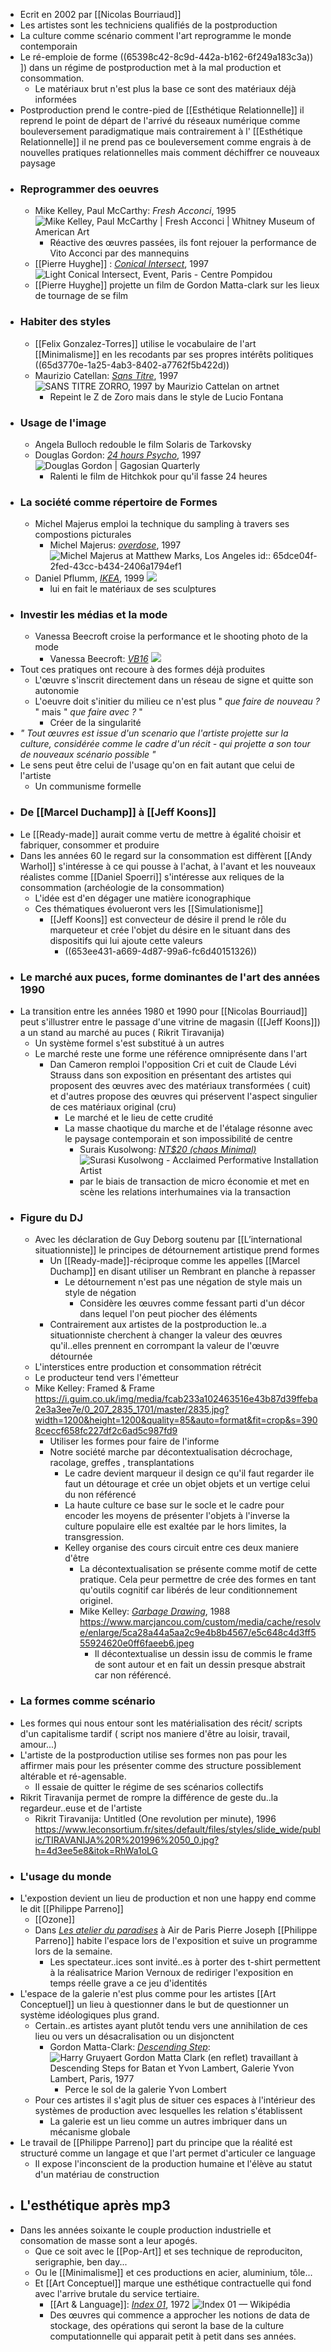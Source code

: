 - Ecrit en 2002 par [[Nicolas Bourriaud]]
- Les artistes sont les techniciens qualifiés de la postproduction
- La culture comme scénario comment l'art reprogramme le monde contemporain
- Le ré-emploie de forme ((65398c42-8c9d-442a-b162-6f249a183c3a)) ]) dans un régime de postproduction met à la mal production et consommation.
	- Le matériaux brut n'est plus la base ce sont des matériaux déjà informées
- Postproduction prend le contre-pied de [[Esthétique Relationnelle]] il reprend le point de départ de l'arrivé du réseaux numérique comme bouleversement paradigmatique mais contrairement à l' [[Esthétique Relationnelle]] il ne prend pas ce bouleversement comme engrais à de nouvelles pratiques relationnelles mais comment déchiffrer ce nouveaux paysage
- ### Reprogrammer des oeuvres
	- Mike Kelley, Paul McCarthy: *Fresh Acconci*, 1995 ![Mike Kelley, Paul McCarthy | Fresh Acconci | Whitney Museum of American Art](https://whitneymedia.org/assets/artwork/34267/2012_11_still.jpeg)
		- Réactive des œuvres passées, ils font rejouer la performance de Vito Acconci par des mannequins
	- [[Pierre Huyghe]] : [*Conical Intersect*](https://www.centrepompidou.fr/fr/ressources/oeuvre/cEzLKe), 1997 ![Light Conical Intersect, Event, Paris - Centre Pompidou](https://www.centrepompidou.fr/media/picture/ca/b2/cab2ab8ba47d653b7b569b983bd83bc4/thumb_large.jpg)
	- [[Pierre Huyghe]]  projette un film de Gordon Matta-clark sur les lieux de tournage de se film
- ### Habiter des styles
	- [[Felix Gonzalez-Torres]] utilise le vocabulaire de l'art [[Minimalisme]] en les recodants par ses propres intérêts politiques ((65d3770e-1a25-4ab3-8402-a7762f5b422d))
	- Maurizio Catellan: [*Sans Titre*](https://www.artnet.com/artists/maurizio-cattelan/sans-titre-zorro-1997-vIIcZACXAzy5OlsWNQ73jg2), 1997 ![SANS TITRE ZORRO, 1997 by Maurizio Cattelan on artnet](https://www.artnet.com/WebServices/images/ll00073lldZkVJFgp2qCfDrCWvaHBOcE2UF/maurizio-cattelan-sans-titre-(zorro),-1997.jpg)
		- Repeint le Z de Zoro mais dans le style de Lucio Fontana
- ### Usage de l'image
	- Angela Bulloch redouble le film Solaris de Tarkovsky
	- Douglas Gordon: [*24 hours Psycho*](https://en.wikipedia.org/wiki/24_Hour_Psycho), 1997 ![Douglas Gordon | Gagosian Quarterly](https://gagosian.com/media/images/quarterly/douglas-gordon/PpFOU8husBGl_585x1170.jpg)
		- Ralenti le film de Hitchkok pour qu'il fasse 24 heures
- ### La société comme répertoire de Formes
	- Michel Majerus emploi la technique du sampling à travers ses compostions picturales
		- Michel Majerus: [*overdose*](https://matthewmarks.com/exhibitions/michel-majerus-11-2015/lightbox/works/overdose-1997-39129), 1997 ![Michel Majerus at Matthew Marks, Los Angeles](https://www.we-heart.com/upload-images/michelmajerusmarksgallery1.jpg)
		  id:: 65dce04f-2fed-43cc-b434-2406a1794ef1
	- Daniel Pflumm, [*IKEA*](https://greenenaftaligallery.com/artists/daniel-pflumm), 1999 ![](https://gngallery.nyc3.cdn.digitaloceanspaces.com/media/DP1.jpeg)
		- lui en fait le matériaux de ses sculptures
- ### Investir les médias et la mode
	- Vanessa Beecroft croise la performance et le shooting photo de la mode
		- Vanessa Beecroft: [*VB16*](https://www.sothebys.com/en/buy/auction/2022/contemporary-discoveries-9/vb-16-performance-detail-deitch-projects-new-york) ![](https://www.artwiki.fr/wp-content/uploads/2023/02/VB16_VANESSA_BEECROFT_WP.jpg.webp)
- Tout ces pratiques ont recoure à des formes déjà produites
	- L'œuvre s'inscrit directement dans un réseau de signe et quitte son autonomie
	- L'oeuvre doit s'initier du milieu ce n'est plus " *que faire de nouveau ?* " mais " *que faire avec ?* "
		- Créer de la singularité
- *" Tout œuvres est issue d'un scenario que l'artiste projette sur la culture, considérée comme le cadre d'un récit - qui projette a son tour de nouveaux scénario possible "*
- Le sens peut être celui de l'usage qu'on en fait  autant que celui de l'artiste
	- Un communisme formelle
- ### De [[Marcel Duchamp]] à [[Jeff Koons]]
- Le [[Ready-made]] aurait comme vertu de mettre à égalité choisir et fabriquer, consommer et produire
- Dans les années 60 le regard sur la consommation est diffèrent [[Andy Warhol]] s'intéresse à ce qui pousse à l'achat, à l'avant et les nouveaux réalistes comme [[Daniel Spoerri]] s'intéresse aux reliques de la consommation (archéologie de la consommation)
	- L'idée est d'en dégager une matière iconographique
	- Ces thématiques évolueront vers les [[Simulationisme]]
		- [[Jeff Koons]] est convecteur de désire il prend le rôle du marqueteur et crée l'objet du désire en le situant dans des dispositifs qui lui ajoute cette valeurs
			- ((653ee431-a669-4d87-99a6-fc6d40151326))
- ### Le marché aux puces, forme dominantes de l'art des années 1990
- La transition entre les années 1980 et 1990 pour [[Nicolas Bourriaud]] peut s'illustrer entre le passage d'une vitrine de magasin ([[Jeff Koons]]) a un stand au marché au puces ( Rikrit Tiravanija)
	- Un système formel s'est substitué à un autres
	- Le marché reste une forme une référence omniprésente dans l'art
		- Dan Cameron remploi l'opposition Cri et cuit de Claude Lévi Strauss dans son exposition en présentant des artistes qui proposent des œuvres avec des matériaux transformées ( cuit) et d'autres propose des œuvres qui préservent l'aspect singulier de ces matériaux original (cru)
			- Le marché et le lieu de cette crudité
			- La masse chaotique du marche et de l'étalage résonne avec le paysage contemporain et son impossibilité de centre
				- Surais Kusolwong: [*NT$20 (chaos Minimal)*](https://onarto.com/surasi-kusolwongs-performative-installations-on-consumerism-and-the-economy/) ![Surasi Kusolwong - Acclaimed Performative Installation Artist](https://onarto.com/wp-content/uploads/2016/01/Surasi-Kusolwong-%E2%80%93-Acclaimed-Performative-Installation-Artist-06.jpg)
				- par le biais de transaction de micro économie et met en scène les relations interhumaines via la transaction
- ### Figure du DJ
	- Avec les déclaration de Guy Deborg soutenu par [[L’international situationniste]] le principes de détournement artistique prend formes
		- Un [[Ready-made]]-réciproque comme les appelles [[Marcel Duchamp]] en disant utiliser un Rembrant en planche à repasser
			- Le détournement n'est pas une négation de style mais un style de négation
				- Considère les œuvres comme fessant parti d'un décor dans lequel l'on peut piocher des éléments
		- Contrairement aux artistes de la postproduction le..a situationniste cherchent à changer la valeur des œuvres qu'il..elles prennent en corrompant la valeur de l'œuvre détournée
	- L'interstices entre production et consommation rétrécit
	- Le producteur tend vers l'émetteur
	- Mike Kelley: Framed & Frame https://i.guim.co.uk/img/media/fcab233a102463516e43b87d39ffeba2e3a3ee7e/0_207_2835_1701/master/2835.jpg?width=1200&height=1200&quality=85&auto=format&fit=crop&s=3908ceccf658fc227df2c6ad5c987fd9
		- Utiliser les formes pour faire de l'informe
		- Notre société marche par décontextualisation décrochage, racolage, greffes , transplantations
			- Le cadre devient marqueur il design ce qu'il faut regarder ile faut un détourage et crée un objet objets et un vertige celui du non référencé
			- La haute culture ce base sur le socle et le cadre pour encoder les moyens de présenter l'objets à l'inverse la culture populaire elle est exaltée par le hors limites, la transgression.
			- Kelley organise des cours circuit entre ces deux maniere d'être
				- La décontextualisation se présente comme motif de cette pratique. Cela peur permettre de crée des formes en tant qu'outils cognitif car libérés de leur conditionnement originel.
				- Mike Kelley: [*Garbage Drawing*](https://www.moma.org/collection/works/96315), 1988 https://www.marcjancou.com/custom/media/cache/resolve/enlarge/5ca28a44a5aa2c9e4b8b4567/e5c648c4d3ff555924620e0ff6faeeb6.jpeg
					- Il décontextualise un dessin issu de commis le frame de sont autour et en fait un dessin presque abstrait car non référencé.
- ### La formes comme scénario
- Les formes qui nous entour sont les matérialisation des récit/ scripts d'un capitalisme tardif ( script nos maniere d'être au loisir, travail, amour...)
- L'artiste de la postproduction utilise ses formes non pas pour les affirmer mais pour les présenter comme des structure possiblement altérable et ré-agensable.
	- Il essaie de quitter le régime de ses scénarios collectifs
- Rikrit Tiravanija permet de rompre la différence de geste du..la regardeur..euse et de l'artiste
	- Rikrit Tiravanija: Untitled (One revolution per minute), 1996 https://www.leconsortium.fr/sites/default/files/styles/slide_wide/public/TIRAVANIJA%20R%201996%2050_0.jpg?h=4d3ee5e8&itok=RhWa1oLG
- ### L'usage du monde
- L'expostion devient un lieu de production et non une happy end comme le dit [[Philippe Parreno]]
	- [[Ozone]]
	- Dans [*Les atelier du paradises*](http://www.airdeparis.com/exhibitions/paradise.htm) à Air de Paris Pierre Joseph [[Philippe Parreno]] habite l'espace lors de l'exposition et suive un programme lors de la semaine.
		- Les spectateur..ices sont invité..es à porter des t-shirt permettent à la réalisatrice Marion Vernoux de rediriger l'exposition en temps réelle grave a ce jeu d'identités
- L'espace de la galerie n'est plus comme pour les artistes [[Art Conceptuel]] un lieu à questionner dans le but de questionner un système idéologiques plus grand.
	- Certain..es artistes ayant plutôt tendu vers une annihilation de ces lieu ou vers un désacralisation ou un disjonctent
		- Gordon Matta-Clark: [*Descending Step*](https://www.amc-archi.com/photos/derniers-jours-de-la-retrospective-gordon-matta-clark-au-musee-du-jeu-de-paume,8704/harry-gruyaert-gordon-matta-cl.6): ![Harry Gruyaert Gordon Matta Clark (en reflet) travaillant à Descending  Steps for Batan et Yvon Lambert, Galerie Yvon Lambert, Paris, 1977](https://www.amc-archi.com/mediatheque/2/2/4/000041422_large/harry-gruyaert-gordon-matta-clark-reflet.jpg)
			- Perce le sol de la galerie Yvon Lombert
	- Pour ces artistes il s'agit plus de situer ces espaces à l'intérieur des systèmes de production avec lesquelles les relation s'établissent
		- La galerie est un lieu comme un autres imbriquer dans un mécanisme globale
- Le travail de [[Philippe Parreno]] part du principe que la réalité est structuré comme un langage et que l'art permet d'articuler ce language
	- Il expose l'inconscient de la production humaine et l'élève au statut d'un matériau de construction
- ## L'esthétique après mp3
- Dans les années soixante le couple production industrielle et consomation de masse sont a leur apogés.
	- Que ce soit avec le [[Pop-Art]] et ses technique de reproduciton, serigraphie, ben day...
	- Ou le [[Minimalisme]] et ces productions en acier, aluminium, tôle...
	- Et [[Art Conceptuel]] marque une esthétique contractuelle qui fond avec l'arrive brutale du service tertiaire.
		- [[Art & Language]]: [*Index 01*](https://fr.wikipedia.org/wiki/Index_01), 1972 ![Index 01 — Wikipédia](https://upload.wikimedia.org/wikipedia/commons/9/91/Art_%26_language_documenta_5_index_01.jpg)
		- Des œuvres qui commence a approcher les notions de data de stockage, des opérations qui seront la base de la culture computationnelle qui apparait petit à petit dans ses années.